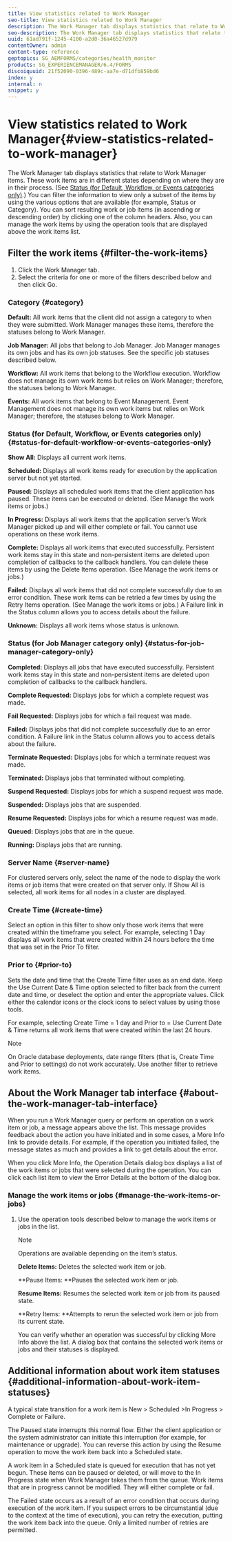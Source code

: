 ```yaml
---
title: View statistics related to Work Manager
seo-title: View statistics related to Work Manager
description: The Work Manager tab displays statistics that relate to Work Manager items. Learn how you can view and filter the work items.
seo-description: The Work Manager tab displays statistics that relate to Work Manager items. Learn how you can view and filter the work items.
uuid: 61ad791f-1245-4100-a2d0-36a46527d979
contentOwner: admin
content-type: reference
geptopics: SG_AEMFORMS/categories/health_monitor
products: SG_EXPERIENCEMANAGER/6.4/FORMS
discoiquuid: 21f52090-0396-489c-aa7e-d71dfb859bd6
index: y
internal: n
snippet: y
---
```


# View statistics related to Work Manager{#view-statistics-related-to-work-manager}

The Work Manager tab displays statistics that relate to Work Manager items. These work items are in different states depending on where they are in their process. (See [Status (for Default, Workflow, or Events categories only)](view-statistics-related-manager#status_for_default_workflow_or_events_categories_only).) You can filter the information to view only a subset of the items by using the various options that are available (for example, Status or Category). You can sort resulting work or job items (in ascending or descending order) by clicking one of the column headers. Also, you can manage the work items by using the operation tools that are displayed above the work items list.

## Filter the work items {#filter-the-work-items}

1. Click the Work Manager tab.
1. Select the criteria for one or more of the filters described below and then click Go.

### Category {#category}

**Default:** All work items that the client did not assign a category to when they were submitted. Work Manager manages these items, therefore the statuses belong to Work Manager.

**Job Manager:** All jobs that belong to Job Manager. Job Manager manages its own jobs and has its own job statuses. See the specific job statuses described below.

**Workflow:** All work items that belong to the Workflow execution. Workflow does not manage its own work items but relies on Work Manager; therefore, the statuses belong to Work Manager.

**Events:** All work items that belong to Event Management. Event Management does not manage its own work items but relies on Work Manager; therefore, the statuses belong to Work Manager.

### Status (for Default, Workflow, or Events categories only) {#status-for-default-workflow-or-events-categories-only}

**Show All:** Displays all current work items.

**Scheduled:** Displays all work items ready for execution by the application server but not yet started.

**Paused:** Displays all scheduled work items that the client application has paused. These items can be executed or deleted. (See Manage the work items or jobs.)

**In Progress:** Displays all work items that the application server’s Work Manager picked up and will either complete or fail. You cannot use operations on these work items.

**Complete:** Displays all work items that executed successfully. Persistent work items stay in this state and non-persistent items are deleted upon completion of callbacks to the callback handlers. You can delete these items by using the Delete Items operation. (See Manage the work items or jobs.)

**Failed:** Displays all work items that did not complete successfully due to an error condition. These work items can be retried a few times by using the Retry Items operation. (See Manage the work items or jobs.) A Failure link in the Status column allows you to access details about the failure.

**Unknown:** Displays all work items whose status is unknown.

### Status (for Job Manager category only) {#status-for-job-manager-category-only}

**Completed:** Displays all jobs that have executed successfully. Persistent work items stay in this state and non-persistent items are deleted upon completion of callbacks to the callback handlers.

**Complete Requested:** Displays jobs for which a complete request was made.

**Fail Requested:** Displays jobs for which a fail request was made.

**Failed:** Displays jobs that did not complete successfully due to an error condition. A Failure link in the Status column allows you to access details about the failure.

**Terminate Requested:** Displays jobs for which a terminate request was made.

**Terminated:** Displays jobs that terminated without completing.

**Suspend Requested:** Displays jobs for which a suspend request was made.

**Suspended:** Displays jobs that are suspended.

**Resume Requested:** Displays jobs for which a resume request was made.

**Queued:** Displays jobs that are in the queue.

**Running:** Displays jobs that are running.

### Server Name {#server-name}

For clustered servers only, select the name of the node to display the work items or job items that were created on that server only. If Show All is selected, all work items for all nodes in a cluster are displayed.

### Create Time {#create-time}

Select an option in this filter to show only those work items that were created within the timeframe you select. For example, selecting 1 Day displays all work items that were created within 24 hours before the time that was set in the Prior To filter.

### Prior to {#prior-to}

Sets the date and time that the Create Time filter uses as an end date. Keep the Use Current Date & Time option selected to filter back from the current date and time, or deselect the option and enter the appropriate values. Click either the calendar icons or the clock icons to select values by using those tools.

For example, selecting Create Time = 1 day and Prior to = Use Current Date & Time returns all work items that were created within the last 24 hours.

<!--
Comment Type: remark
Last Modified By:
Last Modified Date:
<p>Bug 2285833:</p>
-->

>[!NOTE]
>
>On Oracle database deployments, date range filters (that is, Create Time and Prior to settings) do not work accurately. Use another filter to retrieve work items.

## About the Work Manager tab interface {#about-the-work-manager-tab-interface}

When you run a Work Manager query or perform an operation on a work item or job, a message appears above the list. This message provides feedback about the action you have initiated and in some cases, a More Info link to provide details. For example, if the operation you initiated failed, the message states as much and provides a link to get details about the error.

When you click More Info, the Operation Details dialog box displays a list of the work items or jobs that were selected during the operation. You can click each list item to view the Error Details at the bottom of the dialog box.

### Manage the work items or jobs {#manage-the-work-items-or-jobs}

1. Use the operation tools described below to manage the work items or jobs in the list.

   >[!NOTE]
   >
   >Operations are available depending on the item’s status.

   **Delete Items:** Deletes the selected work item or job.

   **Pause Items: **Pauses the selected work item or job.

   **Resume Items:** Resumes the selected work item or job from its paused state.

   **Retry Items: **Attempts to rerun the selected work item or job from its current state.

   You can verify whether an operation was successful by clicking More Info above the list. A dialog box that contains the selected work items or jobs and their statuses is displayed.

## Additional information about work item statuses {#additional-information-about-work-item-statuses}

A typical state transition for a work item is New &gt; Scheduled &gt;In Progress &gt; Complete or Failure.

The Paused state interrupts this normal flow. Either the client application or the system administrator can initiate this interruption (for example, for maintenance or upgrade). You can reverse this action by using the Resume operation to move the work item back into a Scheduled state.

A work item in a Scheduled state is queued for execution that has not yet begun. These items can be paused or deleted, or will move to the In Progress state when Work Manager takes them from the queue. Work items that are in progress cannot be modified. They will either complete or fail.

The Failed state occurs as a result of an error condition that occurs during execution of the work item. If you suspect errors to be circumstantial (due to the context at the time of execution), you can retry the execution, putting the work item back into the queue. Only a limited number of retries are permitted.
